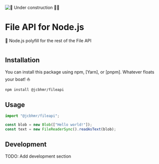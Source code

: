 ![🚧 Under construction 👷‍♂️](https://i.imgur.com/LEP2R3N.png)

# File API for Node.js

📂 Node.js polyfill for the rest of the File API

<div align="center">

![]()

</div>

## Installation

You can install this package using npm, [Yarn], or [pnpm]. Whatever floats your boat! ⛵

```sh
npm install @jcbhmr/fileapi
```

## Usage

```js
import "@jcbhmr/fileapi";

const blob = new Blob(["Hello world!"]);
const text = new FileReaderSync().readAsText(blob);
```

## Development

TODO: Add development section

[file api]: https://developer.mozilla.org/en-US/docs/Web/API/File_API
